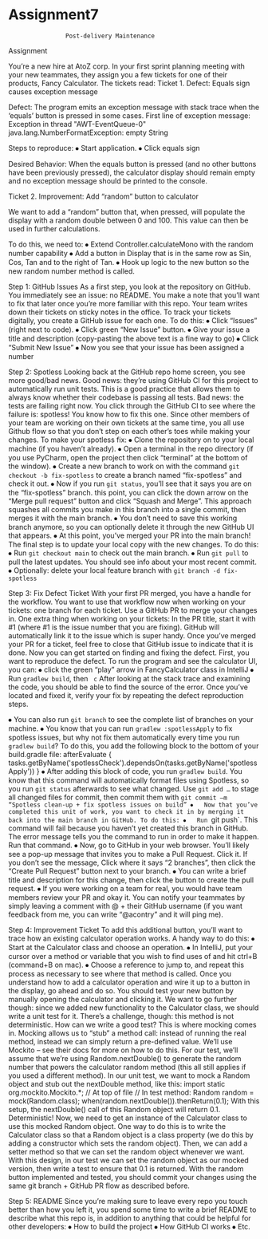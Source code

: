 # Assignment7
                    Post-delivery Maintenance
Assignment

You’re a new hire at AtoZ corp. In your first sprint planning meeting with your new teammates, they assign you a few tickets for one of their products, 
Fancy Calculator. The tickets read:
Ticket 1. Defect: Equals sign causes exception message

Defect: The program emits an exception message with stack trace when the ‘equals’ button is pressed in some cases. First line of exception message: Exception in thread "AWT-EventQueue-0" java.lang.NumberFormatException: empty String


Steps to reproduce:
⦁	Start application.
⦁	Click equals sign

Desired Behavior: When the equals button is pressed (and no other buttons have been previously pressed), the calculator display should remain empty and no exception message should be printed to the console.

Ticket 2. Improvement: Add “random” button to calculator

We want to add a “random” button that, when pressed, will populate the display with a random double between 0 and 100. This value can then be used in further calculations.

To do this, we need to:
⦁	Extend Controller.calculateMono with the random number capability
⦁	Add a button in Display that is in the same row as Sin, Cos, Tan and to the right of Tan.
⦁	Hook up logic to the new button so the new random number method is called.

Step 1: GitHub Issues
As a first step, you look at the repository on GitHub. You immediately see an issue: no README. You make a note that you’ll want to fix that later once you’re more familiar with this repo.
Your team writes down their tickets on sticky notes in the office. To track your tickets digitally, you create a GitHub issue for each one. 
To do this:
⦁	Click “Issues” (right next to code).
⦁	Click green “New Issue” button.
⦁	Give your issue a title and description (copy-pasting the above text is a fine way to go)
⦁	Click “Submit New Issue”
⦁	Now you see that your issue has been assigned a number

Step 2: Spotless
Looking back at the GitHub repo home screen, you see more good/bad news. Good news: they’re using GitHub CI for this project to automatically run unit tests. This is a good practice that allows them to always know whether their codebase is passing all tests. Bad news: the tests are failing right now. You click through the GitHub CI to see where the failure is: spotless! You know how to fix this one.
Since other members of your team are working on their own tickets at the same time, you all use Github flow so that you don’t step on each other’s toes while making your changes. To make your spotless fix:
⦁	Clone the repository on to your local machine (if you haven’t already).
⦁	Open a terminal in the repo directory (if you use PyCharm, open the project then click “terminal” at the bottom of the window). 
⦁	Create a new branch to work on with the command `git checkout -b fix-spotless` to create a branch named “fix-spotless” and check it out. 
⦁	Now if you run `git status`, you’ll see that it says you are on the “fix-spotless” branch.
this point, you can click the down arrow on the “Merge pull request” button and click “Squash and Merge”. This approach squashes all commits you make in this branch into a single commit, then merges it with the main branch.
⦁	You don’t need to save this working branch anymore, so you can optionally delete it through the new GitHub UI that appears.
⦁	At this point, you’ve merged your PR into the main branch! The final step is to update your local copy with the new changes. To do this:
⦁	Run `git checkout main` to check out the main branch.
⦁	Run `git pull` to pull the latest updates. You should see info about your most recent commit.
⦁	Optionally: delete your local feature branch with `git branch -d fix-spotless`

Step 3: Fix Defect Ticket
With your first PR merged, you have a handle for the workflow. You want to use that workflow now when working on your tickets: one branch for each ticket. Use a GitHub PR to merge your changes in. 
One extra thing when working on your tickets: In the PR title, start it with #1 (where #1 is the issue number that you are fixing). GitHub will automatically link it to the issue which is super handy. Once you’ve merged your PR for a ticket, feel free to close that GitHub issue to indicate that it is done.
Now you can get started on finding and fixing the defect. First, you want to reproduce the defect. To run the program and see the calculator UI, you can:
⦁	click the green “play” arrow in FancyCalculator class in IntelliJ
⦁	Run `gradlew build`, then ` c`
After looking at the stack trace and examining the code, you should be able to find the source of the error. Once you’ve located and fixed it, verify your fix by repeating the defect reproduction steps.


⦁	You can also run `git branch` to see the complete list of branches on your machine.
⦁	You know that you can run `gradlew :spotlessApply` to fix spotless issues, but why not fix them automatically every time you run `gradlew build`? To do this, you add the following block to the bottom of your build.gradle file:
afterEvaluate {
    tasks.getByName('spotlessCheck').dependsOn(tasks.getByName('spotlessApply'))
}
⦁	After adding this block of code, you run `gradlew build`. You know that this command will automatically format files using Spotless, so you run `git status` afterwards to see what changed. Use `git add …` to stage all changed files for commit, then commit them with `git commit –m “Spotless clean-up + fix spotless issues on build”
⦁	Now that you’ve completed this unit of work, you want to check it in by merging it back into the main branch in GitHub. To do this:
⦁	Run `git push`. This command will fail because you haven’t yet created this branch in GitHub. The error message tells you the command to run in order to make it happen. Run that command.
⦁	Now, go to GitHub in your web browser. You’ll likely see a pop-up message that invites you to make a Pull Request. Click it. If you don’t see the message, Click where it says “2 branches”, then click the “Create Pull Request” button next to your branch.
⦁	You can write a brief title and description for this change, then click the button to create the pull request. 
⦁	If you were working on a team for real, you would have team members review your PR and okay it. You can notify your teammates by simply leaving a comment with @ + their GitHub username (if you want feedback from me, you can write “@acontry” and it will ping me).


Step 4: Improvement Ticket
To add this additional button, you’ll want to trace how an existing calculator operation works. A handy way to do this:
⦁	Start at the Calculator class and choose an operation.
⦁	In IntelliJ, put your cursor over a method or variable that you wish to find uses of and hit ctrl+B (command+B on mac).
⦁	Choose a reference to jump to, and repeat this process as necessary to see where that method is called.
Once you understand how to add a calculator operation and wire it up to a button in the display, go ahead and do so.
You should test your new button by manually opening the calculator and clicking it. We want to go further though: since we added new functionality to the Calculator class, we should write a unit test for it. There’s a challenge, though: this method is not deterministic. How can we write a good test? This is where mocking comes in. Mocking allows us to “stub” a method call: instead of running the real method, instead we can simply return a pre-defined value. We’ll use Mockito – see their docs for more on how to do this.
For our test, we’ll assume that we’re using Random.nextDouble() to generate the random number that powers the calculator random method (this all still applies if you used a different method). In our unit test, we want to mock a Random object and stub out the nextDouble method, like this:
import static org.mockito.Mockito.*;  // At top of file
// In test method:
Random random = mock(Random.class);
when(random.nextDouble()).thenReturn(0.1);
With this setup, the nextDouble() call of this Random object will return 0.1. Deterministic! Now, we need to get an instance of the Calculator class to use this mocked Random object. One way to do this is to write the Calculator class so that a Random object is a class property (we do this by adding a constructor which sets the random object). Then, we can add a setter method so that we can set the random object whenever we want. With this design, in our test we can set the random object as our mocked version, then write a test to ensure that 0.1 is returned.
With the random button implemented and tested, you should commit your changes using the same git branch + GitHub PR flow as described before.

Step 5: README
Since you’re making sure to leave every repo you touch better than how you left it, you spend some time to write a brief README to describe what this repo is, in addition to anything that could be helpful for other developers:
⦁	How to build the project
⦁	How GitHub CI works
⦁	Etc.
